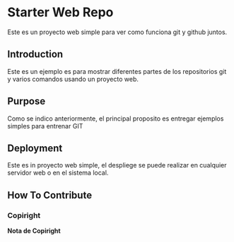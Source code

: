 # Starter Web Repo

Este es un proyecto web simple para ver como funciona git y github juntos.

## Introduction

Este es un ejemplo es para mostrar diferentes partes de los repositorios git y varios comandos usando un proyecto web.

## Purpose

Como se indico anteriormente, el principal proposito es entregar ejemplos simples para entrenar GIT

## Deployment

Este es in proyecto web simple, el despliege se puede realizar en cualquier servidor web o en el sistema local.

## How To Contribute

### Copiright
****Nota de Copiright****